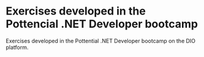 # Exercises developed in the Pottencial .NET Developer bootcamp
Exercises developed in the Pottential .NET Developer bootcamp on the DIO platform.
